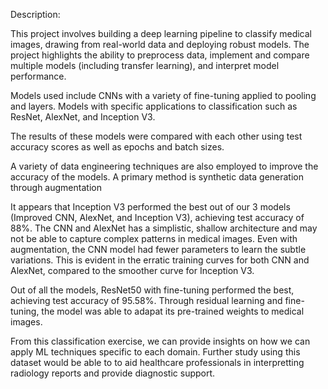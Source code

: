 Description:

This project involves building a deep learning pipeline to classify medical images, drawing from real-world data and deploying robust models. The project highlights the ability to preprocess data, implement and compare multiple models (including transfer learning), and interpret model performance. 

Models used include CNNs with a variety of fine-tuning applied to pooling and layers. Models with specific applications to classification such as ResNet, AlexNet, and Inception V3. 

The results of these models were compared with each other using test accuracy scores as well as epochs and batch sizes. 

A variety of data engineering techniques are also employed to improve the accuracy of the models. A primary method is synthetic data generation through augmentation 

It appears that Inception V3 performed the best out of our 3 models (Improved CNN, AlexNet, and Inception V3), achieving test accuracy of 88%. The CNN and AlexNet has a simplistic, shallow architecture and may not be able to capture complex patterns in medical images. Even with augmentation, the CNN model had fewer parameters to learn the subtle variations. This is evident in the erratic training curves for both CNN and AlexNet, compared to the smoother curve for Inception V3.

Out of all the models, ResNet50 with fine-tuning performed the best, achieving test accuracy of 95.58%. Through residual learning and fine-tuning, the model was able to adapat its pre-trained weights to medical images.

From this classification exercise, we can provide insights on how we can apply ML techniques specific to each domain. Further study using this dataset would be able to to aid healthcare professionals in interpretting radiology reports and provide diagnostic support.



